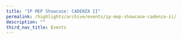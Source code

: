 ```yaml
---
title: "IP MEP Showcase: CADENZA II"
permalink: /highlights/archive/events/ip-mep-showcase-cadenza-ii/
description: ""
third_nav_title: Events
---
```

